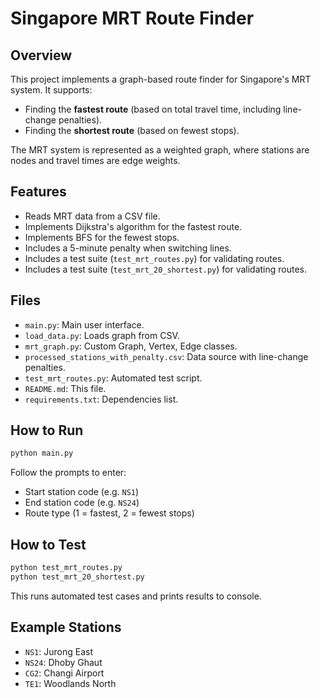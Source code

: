 # Singapore MRT Route Finder

## Overview
This project implements a graph-based route finder for Singapore's MRT system. It supports:

- Finding the **fastest route** (based on total travel time, including line-change penalties).
- Finding the **shortest route** (based on fewest stops).

The MRT system is represented as a weighted graph, where stations are nodes and travel times are edge weights.

## Features
- Reads MRT data from a CSV file.
- Implements Dijkstra's algorithm for the fastest route.
- Implements BFS for the fewest stops.
- Includes a 5-minute penalty when switching lines.
- Includes a test suite (`test_mrt_routes.py`) for validating routes.
- Includes a test suite (`test_mrt_20_shortest.py`) for validating routes.
## Files
- `main.py`: Main user interface.
- `load_data.py`: Loads graph from CSV.
- `mrt_graph.py`: Custom Graph, Vertex, Edge classes.
- `processed_stations_with_penalty.csv`: Data source with line-change penalties.
- `test_mrt_routes.py`: Automated test script.
- `README.md`: This file.
- `requirements.txt`: Dependencies list.

## How to Run
```bash
python main.py
```

Follow the prompts to enter:
- Start station code (e.g. `NS1`)
- End station code (e.g. `NS24`)
- Route type (1 = fastest, 2 = fewest stops)

## How to Test
```bash
python test_mrt_routes.py
python test_mrt_20_shortest.py

```

This runs automated test cases and prints results to console.

## Example Stations
- `NS1`: Jurong East
- `NS24`: Dhoby Ghaut
- `CG2`: Changi Airport
- `TE1`: Woodlands North
